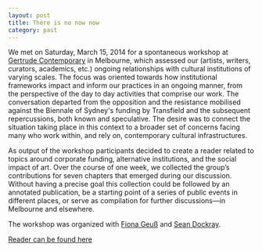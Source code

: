 ```yaml
---
layout: post
title: There is no now now
category: past
---
```


We met on Saturday, March 15, 2014 for a spontaneous workshop at [Gertrude Contemporary](http://www.gertrude.org.au/news) in Melbourne, which assessed our (artists, writers, curators, academics, etc.) ongoing relationships with cultural institutions of varying scales. The focus was oriented towards how institutional frameworks impact and inform our practices in an ongoing manner, from the perspective of the day to day activities that comprise our work. The conversation departed from the opposition and the resistance mobilised against the Biennale of Sydney's funding by Transfield and the subsequent repercussions, both known and speculative. The desire was to connect the situation taking place in this context to a broader set of concerns facing many who work within, and rely on, contemporary cultural infrastructures. 

As output of the workshop participants decided to create a reader related to topics around corporate funding, alternative institutions, and the social impact of art. Over the course of one week, we collected the group’s contributions for seven chapters that emerged during our discussion. Without having a precise goal this collection could be followed by an annotated publication, be a starting point of a series of public events in different places, or serve as compilation for further discussions—in Melbourne and elsewhere.

The workshop was organized with [Fiona Geuß](http://www.fionageuss.net/) and [Sean Dockray](http://e-rat.org/).

[Reader can be found here](https://aaaaarg.fail/thing/53489813334fe0078b2164d4)


